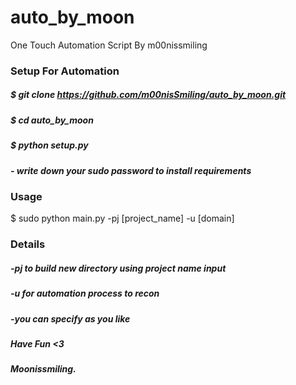 # auto_by_moon
One Touch Automation Script By m00nissmiling

### Setup For Automation
##### $ git clone https://github.com/m00nisSmiling/auto_by_moon.git
##### $ cd auto_by_moon
##### $ python setup.py
##### - write down your sudo password to install requirements

### Usage
$ sudo python main.py -pj [project_name] -u [domain]

### Details
##### -pj to build new directory using project name input
##### -u for automation process to recon
##### -you can specify as you like

##### Have Fun <3
##### Moonissmiling.
